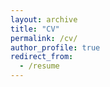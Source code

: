```yaml
---
layout: archive
title: "CV"
permalink: /cv/
author_profile: true
redirect_from:
  - /resume
---
```


<object data="/files/Nazario_CV.pdf" width = "1000" height = "1000" type = "application/pdf"></object>
